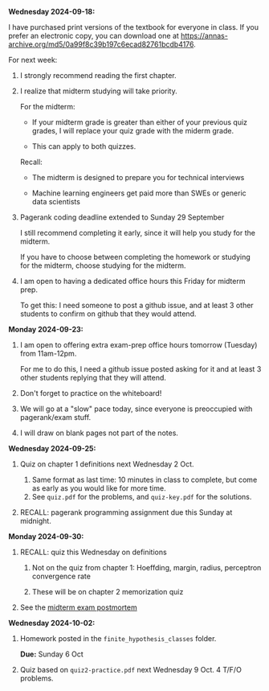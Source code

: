 
**Wednesday 2024-09-18:**

I have purchased print versions of the textbook for everyone in class.
If you prefer an electronic copy, you can download one at <https://annas-archive.org/md5/0a99f8c39b197c6ecad82761bcdb4176>.

For next week:
1. I strongly recommend reading the first chapter.
1. I realize that midterm studying will take priority.
   
   For the midterm:

   * If your midterm grade is greater than either of your previous quiz grades, I will replace your quiz grade with the miderm grade.

   * This can apply to both quizzes.

   Recall:

   * The midterm is designed to prepare you for technical interviews

   * Machine learning engineers get paid more than SWEs or generic data scientists

1. Pagerank coding deadline extended to Sunday 29 September

    I still recommend completing it early, since it will help you study for the midterm.

    If you have to choose between completing the homework or studying for the midterm,
    choose studying for the midterm.

1. I am open to having a dedicated office hours this Friday for midterm prep.

    To get this: I need someone to post a github issue, and at least 3 other students to confirm on github that they would attend.

**Monday 2024-09-23:**

1. I am open to offering extra exam-prep office hours tomorrow (Tuesday) from 11am-12pm.

    For me to do this, I need a github issue posted asking for it and at least 3 other students replying that they will attend.

1. Don't forget to practice on the whiteboard!

1. We will go at a "slow" pace today, since everyone is preoccupied with pagerank/exam stuff.

1. I will draw on blank pages not part of the notes.

**Wednesday 2024-09-25:**

1. Quiz on chapter 1 definitions next Wednesday 2 Oct.
    1. Same format as last time: 10 minutes in class to complete, but come as early as you would like for more time.
    1. See `quiz.pdf` for the problems, and `quiz-key.pdf` for the solutions.

1. RECALL: pagerank programming assignment due this Sunday at midnight.

**Monday 2024-09-30:**

1. RECALL: quiz this Wednesday on definitions

    1. Not on the quiz from chapter 1: Hoeffding, margin, radius, perceptron convergence rate

    1. These will be on chapter 2 memorization quiz

1. See the [midterm exam postmortem](https://github.com/mikeizbicki/cmc-csci145-math166/tree/2024fall/exams)

**Wednesday 2024-10-02:**

1. Homework posted in the `finite_hypothesis_classes` folder.

    **Due:** Sunday 6 Oct

1. Quiz based on `quiz2-practice.pdf` next Wednesday 9 Oct.
    4 T/F/O problems.
